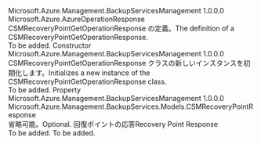 <Type Name="CSMRecoveryPointGetOperationResponse" FullName="Microsoft.Azure.Management.BackupServices.Models.CSMRecoveryPointGetOperationResponse">
  <TypeSignature Language="C#" Value="public class CSMRecoveryPointGetOperationResponse : Microsoft.Azure.AzureOperationResponse" />
  <TypeSignature Language="ILAsm" Value=".class public auto ansi beforefieldinit CSMRecoveryPointGetOperationResponse extends Microsoft.Azure.AzureOperationResponse" />
  <TypeSignature Language="DocId" Value="T:Microsoft.Azure.Management.BackupServices.Models.CSMRecoveryPointGetOperationResponse" />
  <TypeSignature Language="VB.NET" Value="Public Class CSMRecoveryPointGetOperationResponse&#xA;Inherits AzureOperationResponse" />
  <TypeSignature Language="F#" Value="type CSMRecoveryPointGetOperationResponse = class&#xA;    inherit AzureOperationResponse" />
  <AssemblyInfo>
    <AssemblyName>Microsoft.Azure.Management.BackupServicesManagement</AssemblyName>
    <AssemblyVersion>1.0.0.0</AssemblyVersion>
  </AssemblyInfo>
  <Base>
    <BaseTypeName>Microsoft.Azure.AzureOperationResponse</BaseTypeName>
  </Base>
  <Interfaces />
  <Docs>
    <summary>
            <span data-ttu-id="2649f-101">CSMRecoveryPointGetOperationResponse の定義。</span><span class="sxs-lookup"><span data-stu-id="2649f-101">The definition of a CSMRecoveryPointGetOperationResponse.</span></span>
            </summary>
    <remarks>To be added.</remarks>
  </Docs>
  <Members>
    <Member MemberName=".ctor">
      <MemberSignature Language="C#" Value="public CSMRecoveryPointGetOperationResponse ();" />
      <MemberSignature Language="ILAsm" Value=".method public hidebysig specialname rtspecialname instance void .ctor() cil managed" />
      <MemberSignature Language="DocId" Value="M:Microsoft.Azure.Management.BackupServices.Models.CSMRecoveryPointGetOperationResponse.#ctor" />
      <MemberSignature Language="VB.NET" Value="Public Sub New ()" />
      <MemberType>Constructor</MemberType>
      <AssemblyInfo>
        <AssemblyName>Microsoft.Azure.Management.BackupServicesManagement</AssemblyName>
        <AssemblyVersion>1.0.0.0</AssemblyVersion>
      </AssemblyInfo>
      <Parameters />
      <Docs>
        <summary>
            <span data-ttu-id="2649f-102">CSMRecoveryPointGetOperationResponse クラスの新しいインスタンスを初期化します。</span><span class="sxs-lookup"><span data-stu-id="2649f-102">Initializes a new instance of the CSMRecoveryPointGetOperationResponse class.</span></span>
            </summary>
        <remarks>To be added.</remarks>
      </Docs>
    </Member>
    <Member MemberName="CSMRecoveryPointResponse">
      <MemberSignature Language="C#" Value="public Microsoft.Azure.Management.BackupServices.Models.CSMRecoveryPointResponse CSMRecoveryPointResponse { get; set; }" />
      <MemberSignature Language="ILAsm" Value=".property instance class Microsoft.Azure.Management.BackupServices.Models.CSMRecoveryPointResponse CSMRecoveryPointResponse" />
      <MemberSignature Language="DocId" Value="P:Microsoft.Azure.Management.BackupServices.Models.CSMRecoveryPointGetOperationResponse.CSMRecoveryPointResponse" />
      <MemberSignature Language="VB.NET" Value="Public Property CSMRecoveryPointResponse As CSMRecoveryPointResponse" />
      <MemberSignature Language="F#" Value="member this.CSMRecoveryPointResponse : Microsoft.Azure.Management.BackupServices.Models.CSMRecoveryPointResponse with get, set" Usage="Microsoft.Azure.Management.BackupServices.Models.CSMRecoveryPointGetOperationResponse.CSMRecoveryPointResponse" />
      <MemberType>Property</MemberType>
      <AssemblyInfo>
        <AssemblyName>Microsoft.Azure.Management.BackupServicesManagement</AssemblyName>
        <AssemblyVersion>1.0.0.0</AssemblyVersion>
      </AssemblyInfo>
      <ReturnValue>
        <ReturnType>Microsoft.Azure.Management.BackupServices.Models.CSMRecoveryPointResponse</ReturnType>
      </ReturnValue>
      <Docs>
        <summary>
            <span data-ttu-id="2649f-103">省略可能。</span><span class="sxs-lookup"><span data-stu-id="2649f-103">Optional.</span></span> <span data-ttu-id="2649f-104">回復ポイントの応答</span><span class="sxs-lookup"><span data-stu-id="2649f-104">Recovery Point Response</span></span>
            </summary>
        <value>To be added.</value>
        <remarks>To be added.</remarks>
      </Docs>
    </Member>
  </Members>
</Type>